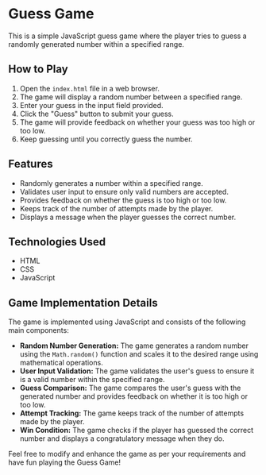 # Guess Game

This is a simple JavaScript guess game where the player tries to guess a randomly generated number within a specified range.

## How to Play

1. Open the `index.html` file in a web browser.
2. The game will display a random number between a specified range.
3. Enter your guess in the input field provided.
4. Click the "Guess" button to submit your guess.
5. The game will provide feedback on whether your guess was too high or too low.
6. Keep guessing until you correctly guess the number.

## Features

- Randomly generates a number within a specified range.
- Validates user input to ensure only valid numbers are accepted.
- Provides feedback on whether the guess is too high or too low.
- Keeps track of the number of attempts made by the player.
- Displays a message when the player guesses the correct number.

## Technologies Used

- HTML
- CSS
- JavaScript

## Game Implementation Details

The game is implemented using JavaScript and consists of the following main components:

- **Random Number Generation:** The game generates a random number using the `Math.random()` function and scales it to the desired range using mathematical operations.
- **User Input Validation:** The game validates the user's guess to ensure it is a valid number within the specified range.
- **Guess Comparison:** The game compares the user's guess with the generated number and provides feedback on whether it is too high or too low.
- **Attempt Tracking:** The game keeps track of the number of attempts made by the player.
- **Win Condition:** The game checks if the player has guessed the correct number and displays a congratulatory message when they do.

Feel free to modify and enhance the game as per your requirements and have fun playing the Guess Game!
